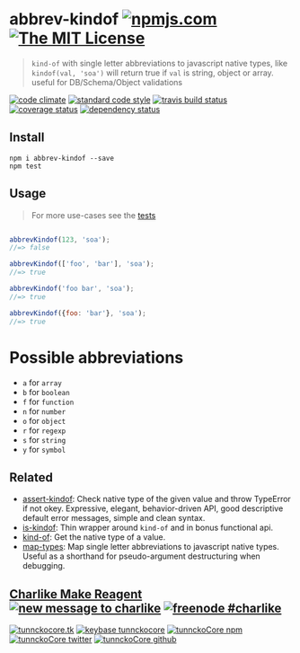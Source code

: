 # abbrev-kindof [![npmjs.com][npmjs-img]][npmjs-url] [![The MIT License][license-img]][license-url] 

> `kind-of` with single letter abbreviations to javascript native types, like `kindof(val, 'soa')` will return true if `val` is string, object or array. useful for DB/Schema/Object validations

[![code climate][codeclimate-img]][codeclimate-url] [![standard code style][standard-img]][standard-url] [![travis build status][travis-img]][travis-url] [![coverage status][coveralls-img]][coveralls-url] [![dependency status][david-img]][david-url]


## Install
```
npm i abbrev-kindof --save
npm test
```


## Usage
> For more use-cases see the [tests](./test.js)

```js

abbrevKindof(123, 'soa');
//=> false

abbrevKindof(['foo', 'bar'], 'soa');
//=> true

abbrevKindof('foo bar', 'soa');
//=> true

abbrevKindof({foo: 'bar'}, 'soa');
//=> true
```


# Possible abbreviations
- `a` for `array`
- `b` for `boolean`
- `f` for `function`
- `n` for `number`
- `o` for `object`
- `r` for `regexp`
- `s` for `string`
- `y` for `symbol`


## Related
- [assert-kindof](https://github.com/tunnckoCore/assert-kindof): Check native type of the given value and throw TypeError if not okey. Expressive, elegant, behavior-driven API, good descriptive default error messages, simple and clean syntax.
- [is-kindof](https://github.com/tunnckoCore/is-kindof): Thin wrapper around `kind-of` and in bonus functional api.
- [kind-of](https://github.com/jonschlinkert/kind-of): Get the native type of a value.
- [map-types](https://github.com/jonschlinkert/map-types): Map single letter abbreviations to javascript native types. Useful as a shorthand for pseudo-argument destructuring when debugging.


## [Charlike Make Reagent](http://j.mp/1stW47C) [![new message to charlike][new-message-img]][new-message-url] [![freenode #charlike][freenode-img]][freenode-url]

[![tunnckocore.tk][author-www-img]][author-www-url] [![keybase tunnckocore][keybase-img]][keybase-url] [![tunnckoCore npm][author-npm-img]][author-npm-url] [![tunnckoCore twitter][author-twitter-img]][author-twitter-url] [![tunnckoCore github][author-github-img]][author-github-url]


[npmjs-url]: https://www.npmjs.com/package/abbrev-kindof
[npmjs-img]: https://img.shields.io/npm/v/abbrev-kindof.svg?label=abbrev-kindof

[license-url]: https://github.com/tunnckoCore/abbrev-kindof/blob/master/LICENSE.md
[license-img]: https://img.shields.io/badge/license-MIT-blue.svg


[codeclimate-url]: https://codeclimate.com/github/tunnckoCore/abbrev-kindof
[codeclimate-img]: https://img.shields.io/codeclimate/github/tunnckoCore/abbrev-kindof.svg

[travis-url]: https://travis-ci.org/tunnckoCore/abbrev-kindof
[travis-img]: https://img.shields.io/travis/tunnckoCore/abbrev-kindof.svg

[coveralls-url]: https://coveralls.io/r/tunnckoCore/abbrev-kindof
[coveralls-img]: https://img.shields.io/coveralls/tunnckoCore/abbrev-kindof.svg

[david-url]: https://david-dm.org/tunnckoCore/abbrev-kindof
[david-img]: https://img.shields.io/david/tunnckoCore/abbrev-kindof.svg

[standard-url]: https://github.com/feross/standard
[standard-img]: https://img.shields.io/badge/code%20style-standard-brightgreen.svg



[author-www-url]: http://www.tunnckocore.tk
[author-www-img]: https://img.shields.io/badge/www-tunnckocore.tk-fe7d37.svg

[keybase-url]: https://keybase.io/tunnckocore
[keybase-img]: https://img.shields.io/badge/keybase-tunnckocore-8a7967.svg

[author-npm-url]: https://www.npmjs.com/~tunnckocore
[author-npm-img]: https://img.shields.io/badge/npm-~tunnckocore-cb3837.svg

[author-twitter-url]: https://twitter.com/tunnckoCore
[author-twitter-img]: https://img.shields.io/badge/twitter-@tunnckoCore-55acee.svg

[author-github-url]: https://github.com/tunnckoCore
[author-github-img]: https://img.shields.io/badge/github-@tunnckoCore-4183c4.svg

[freenode-url]: http://webchat.freenode.net/?channels=charlike
[freenode-img]: https://img.shields.io/badge/freenode-%23charlike-5654a4.svg

[new-message-url]: https://github.com/tunnckoCore/messages
[new-message-img]: https://img.shields.io/badge/send%20me-message-green.svg